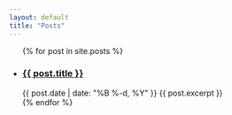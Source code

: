 ```yaml
---
layout: default
title: "Posts"
---
```

<ul>
  {% for post in site.posts %}
    <li>
      <h3><a href="{{ post.url }}">{{ post.title }}</a></h3>
      {{ post.date | date: "%B %-d, %Y" }}
      {{ post.excerpt }}
    </li>
  {% endfor %}
</ul>